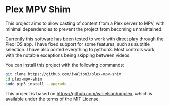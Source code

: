 # Plex MPV Shim

This project aims to allow casting of content from a Plex server to MPV, with
minimal dependencies to prevent the project from becoming unmaintained.

Currently this software has been tested to work with direct play through
the Plex iOS app. I have fixed support for some features, such as subtitle
selection. I have also ported everything to python3. Most controls work, with
the notable exceptions being skipping between videos.

You can install this project with the following commands:
```bash
git clone https://github.com/iwalton3/plex-mpv-shim
cd plex-mpv-shim
sudo pip3 install --upgrade .
```

This project is based on https://github.com/wnielson/omplex, which
is available under the terms of the MIT License.

